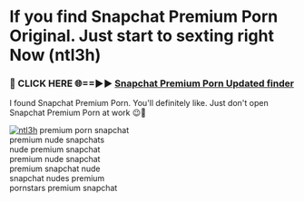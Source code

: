 # If you find Snapchat Premium Porn Original. Just start to sexting right Now (ntl3h)

<h3>🔴 CLICK HERE 🌐==►► <a href="https://tinyurl.com/mtbk5fxa" rel="nofollow">Snapchat Premium Porn Updated finder</a></h3>

I found Snapchat Premium Porn. You'll definitely like. Just don't open Snapchat Premium Porn at work 😉💬

[![ntl3h](https://i.imgur.com/Q8WKrnY.jpeg)](https://tinyurl.com/mtbk5fxa)
premium porn snapchat<br>
premium nude snapchats<br>
nude premium snapchat<br>
premium nude snapchat<br>
premium snapchat nude<br>
snapchat nudes premium<br>
pornstars premium snapchat